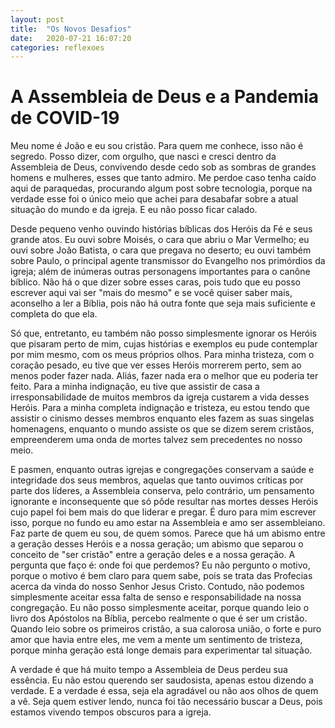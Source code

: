 ```yaml
---
layout: post
title:  "Os Novos Desafios"
date:   2020-07-21 16:07:20
categories: reflexoes
---
```


# A Assembleia de Deus e a Pandemia de COVID-19

Meu nome é João e eu sou cristão. Para quem me conhece, isso não é segredo. Posso dizer, com orgulho, que nasci e cresci dentro da Assembleia de Deus, convivendo desde cedo sob as sombras de grandes homens e mulheres, esses que tanto admiro. Me perdoe caso tenha caído aqui de paraquedas, procurando algum post sobre tecnologia, porque na verdade esse foi o único meio que achei para desabafar sobre a atual situação do mundo e da igreja. E eu não posso ficar calado.

Desde pequeno venho ouvindo histórias bíblicas dos Heróis da Fé e seus grande atos. Eu ouvi sobre Moisés, o cara que abriu o Mar Vermelho; eu ouvi sobre João Batista, o cara que pregava no deserto; eu ouvi também sobre Paulo, o principal agente transmissor do Evangelho nos primórdios da igreja; além de inúmeras outras personagens importantes para o canône bíblico. Não há o que dizer sobre esses caras, pois tudo que eu posso escrever aqui vai ser "mais do mesmo" e se você quiser saber mais, aconselho a ler a Bíblia, pois não há outra fonte que seja mais suficiente e completa do que ela. 

Só que, entretanto, eu também não posso simplesmente ignorar os Heróis que pisaram perto de mim, cujas histórias e exemplos eu pude contemplar por mim mesmo, com os meus próprios olhos. Para minha tristeza, com o coração pesado, eu tive que ver esses Heróis morrerem perto, sem ao menos poder fazer nada. Aliás, fazer nada era o melhor que eu poderia ter feito. Para a minha indignação, eu tive que assistir de casa a irresponsabilidade de muitos membros da igreja custarem a vida desses Heróis. Para a minha completa indignação e tristeza, eu estou tendo que assistir o cinismo desses membros enquanto eles fazem as suas singelas homenagens, enquanto o mundo assiste os que se dizem serem cristãos, empreenderem uma onda de mortes talvez sem precedentes no nosso meio.

E pasmen, enquanto outras igrejas e congregações conservam a saúde e integridade dos seus membros, aquelas que tanto ouvimos críticas por parte dos líderes, a Assembleia conserva, pelo contrário, um pensamento ignorante e inconsequente que só pôde resultar nas mortes desses Heróis cujo papel foi bem mais do que liderar e pregar. É duro para mim escrever isso, porque no fundo eu amo estar na Assembleia e amo ser assembleiano. Faz parte de quem eu sou, de quem somos. Parece que há um abismo entre a geração desses Heróis e a nossa geração; um abismo que separou o conceito de "ser cristão" entre a geração deles e a nossa geração. A pergunta que faço é: onde foi que perdemos? Eu não pergunto o motivo, porque o motivo é bem claro para quem sabe, pois se trata das Profecias acerca da vinda do nosso Senhor Jesus Cristo. Contudo, não podemos simplesmente aceitar essa falta de senso e responsabilidade na nossa congregação. Eu não posso simplesmente aceitar, porque quando leio o livro dos Apóstolos na Bíblia, percebo realmente o que é ser um cristão. Quando leio sobre os primeiros cristão, a sua calorosa união, o forte e puro amor que havia entre eles, me vem a mente um sentimento de tristeza, porque minha geração está longe demais para experimentar tal situação.

A verdade é que há muito tempo a Assembleia de Deus perdeu sua essência. Eu não estou querendo ser saudosista, apenas estou dizendo a verdade. E a verdade é essa, seja ela agradável ou não aos olhos de quem a vê. Seja quem estiver lendo, nunca foi tão necessário buscar a Deus, pois estamos vivendo tempos obscuros para a igreja.